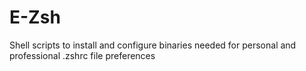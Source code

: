# E-Zsh
Shell scripts to install and configure binaries needed for personal and professional .zshrc file preferences  
